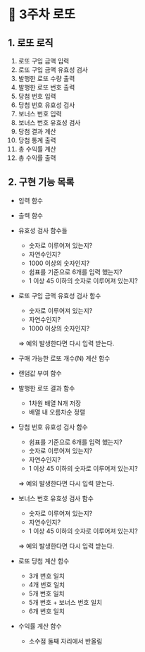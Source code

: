 # 🎰 3주차 로또 

## 1. 로또 로직

1. 로또 구입 금액 입력
2. 로또 구입 금액 유효성 검사
3. 발행한 로또 수량 출력
4. 발행한 로또 번호 출력
5. 당첨 번호 입력
6. 당첨 번호 유효성 검사
7. 보너스 번호 입력
8. 보너스 번호 유효성 검사
9. 당첨 결과 계산
10. 당첨 통계 출력
11. 총 수익률 계산
12. 총 수익률 출력

## 2. 구현 기능 목록

- 입력 함수
- 출력 함수
- 유효성 검사 함수들
    - 숫자로 이루어져 있는지?
    - 자연수인지?
    - 1000 이상의 숫자인지?
    - 쉼표를 기준으로 6개를 입력 했는지?
    - 1 이상 45 이하의 숫자로 이루어져 있는지?
- 로또 구입 금액 유효성 검사 함수
    - 숫자로 이루어져 있는지? 
    - 자연수인지?
    - 1000 이상의 숫자인지?
    
    ⇒ 예외 발생한다면 다시 입력 받는다.
    
- 구매 가능한 로또 개수(N) 계산 함수
- 랜덤값 부여 함수
- 발행한 로또 결과 함수
    - 1차원 배열 N개 저장
    - 배열 내 오름차순 정렬
- 당첨 번호 유효성 검사 함수
    - 쉼표를 기준으로 6개를 입력 했는지?
    - 숫자로 이루어져 있는지?
    - 자연수인지? 
    - 1 이상 45 이하의 숫자로 이루어져 있는지?
    
    ⇒ 예외 발생한다면 다시 입력 받는다.
    
- 보너스 번호 유효성 검사 함수
    - 숫자로 이루어져 있는지?
    - 자연수인지?
    - 1 이상 45 이하의 숫자로 이루어져 있는지?
    
    ⇒ 예외 발생한다면 다시 입력 받는다.
    
- 로또 당첨 계산 함수
    - 3개 번호 일치
    - 4개 번호 일치
    - 5개 번호 일치
    - 5개 번호 + 보너스 번호 일치
    - 6개 번호 일치
- 수익률 계산 함수
    - 소수점 둘째 자리에서 반올림